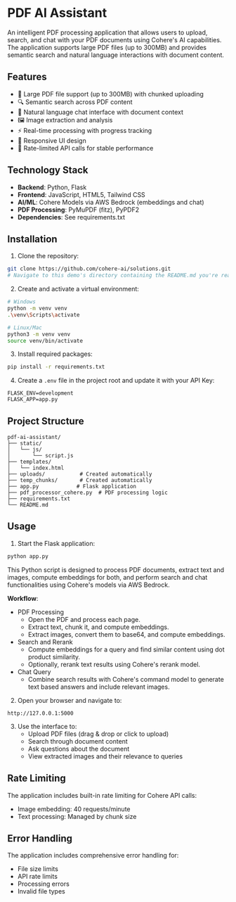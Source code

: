 # PDF AI Assistant

An intelligent PDF processing application that allows users to upload, search, and chat with your PDF documents using Cohere's AI capabilities. The application supports large PDF files (up to 300MB) and provides semantic search and natural language interactions with document content.

## Features

- 📁 Large PDF file support (up to 300MB) with chunked uploading
- 🔍 Semantic search across PDF content
- 💬 Natural language chat interface with document context
- 🖼️ Image extraction and analysis
- ⚡ Real-time processing with progress tracking
- 📱 Responsive UI design
- 🔄 Rate-limited API calls for stable performance

## Technology Stack

- **Backend**: Python, Flask
- **Frontend**: JavaScript, HTML5, Tailwind CSS
- **AI/ML**: Cohere Models via AWS Bedrock (embeddings and chat)
- **PDF Processing**: PyMuPDF (fitz), PyPDF2
- **Dependencies**: See requirements.txt

## Installation

1. Clone the repository:
```bash
git clone https://github.com/cohere-ai/solutions.git
# Navigate to this demo's directory containing the README.md you're reading
```

2. Create and activate a virtual environment:
```bash
# Windows
python -m venv venv
.\venv\Scripts\activate

# Linux/Mac
python3 -m venv venv
source venv/bin/activate
```

3. Install required packages:
```bash
pip install -r requirements.txt
```

4. Create a `.env` file in the project root and update it with your API Key:
```env
FLASK_ENV=development
FLASK_APP=app.py
```



## Project Structure

```
pdf-ai-assistant/
├── static/
│   └── js/
│       └── script.js
├── templates/
│   └── index.html
├── uploads/           # Created automatically
├── temp_chunks/       # Created automatically
├── app.py            # Flask application
├── pdf_processor_cohere.py  # PDF processing logic
├── requirements.txt
└── README.md
```

## Usage

1. Start the Flask application:
```bash
python app.py
```

This Python script is designed to process PDF documents, extract text and images, compute embeddings for both, and perform search and chat functionalities using Cohere's models via AWS Bedrock.

**Workflow**:
- PDF Processing
   - Open the PDF and process each page.
   - Extract text, chunk it, and compute embeddings.
   - Extract images, convert them to base64, and compute embeddings.
- Search and Rerank
   - Compute embeddings for a query and find similar content using dot product similarity.
   - Optionally, rerank text results using Cohere's rerank model.
- Chat Query
   - Combine search results with Cohere's command model to generate text based answers and include relevant images.

2. Open your browser and navigate to:
```
http://127.0.0.1:5000
```

3. Use the interface to:
   - Upload PDF files (drag & drop or click to upload)
   - Search through document content
   - Ask questions about the document
   - View extracted images and their relevance to queries



## Rate Limiting

The application includes built-in rate limiting for Cohere API calls:
- Image embedding: 40 requests/minute
- Text processing: Managed by chunk size

## Error Handling

The application includes comprehensive error handling for:
- File size limits
- API rate limits
- Processing errors
- Invalid file types

